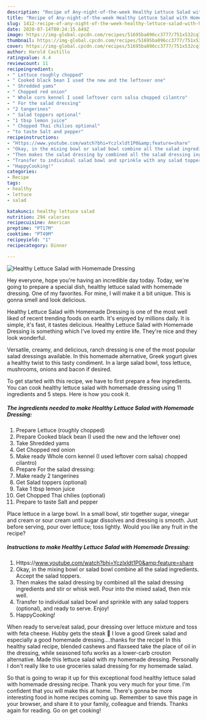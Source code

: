 ```yaml
---
description: "Recipe of Any-night-of-the-week Healthy Lettuce Salad with Homemade Dressing"
title: "Recipe of Any-night-of-the-week Healthy Lettuce Salad with Homemade Dressing"
slug: 1412-recipe-of-any-night-of-the-week-healthy-lettuce-salad-with-homemade-dressing
date: 2020-07-14T00:24:15.649Z
image: https://img-global.cpcdn.com/recipes/51695ba896cc3777/751x532cq70/healthy-lettuce-salad-with-homemade-dressing-recipe-main-photo.jpg
thumbnail: https://img-global.cpcdn.com/recipes/51695ba896cc3777/751x532cq70/healthy-lettuce-salad-with-homemade-dressing-recipe-main-photo.jpg
cover: https://img-global.cpcdn.com/recipes/51695ba896cc3777/751x532cq70/healthy-lettuce-salad-with-homemade-dressing-recipe-main-photo.jpg
author: Harold Castillo
ratingvalue: 4.4
reviewcount: 11
recipeingredient:
- " Lettuce roughly chopped"
- " Cooked black bean I used the new and the leftover one"
- " Shredded yams"
- " Chopped red onion"
- " Whole corn kennel I used leftover corn salsa chopped cilantro"
- " For the salad dressing"
- "2 tangerines"
- " Salad toppers optional"
- "1 tbsp lemon juice"
- " Chopped Thai chilies optional"
- "to taste Salt and pepper"
recipeinstructions:
- "Https://www.youtube.com/watch?bhi=Yczlxldt1P0&amp;feature=share"
- "Okay, in the mixing bowl or salad bowl combine all the salad ingredients. Accept the salad toppers."
- "Then makes the salad dressing by combined all the salad dressing ingredients and stir or whisk well. Pour into the mixed salad, then mix well."
- "Transfer to individual salad bowl and sprinkle with any salad toppers (optional), and ready to serve. Enjoy!"
- "HappyCooking!"
categories:
- Recipe
tags:
- healthy
- lettuce
- salad

katakunci: healthy lettuce salad 
nutrition: 294 calories
recipecuisine: American
preptime: "PT17M"
cooktime: "PT49M"
recipeyield: "1"
recipecategory: Dinner

---
```



![Healthy Lettuce Salad with Homemade Dressing](https://img-global.cpcdn.com/recipes/51695ba896cc3777/751x532cq70/healthy-lettuce-salad-with-homemade-dressing-recipe-main-photo.jpg)

Hey everyone, hope you're having an incredible day today. Today, we're going to prepare a special dish, healthy lettuce salad with homemade dressing. One of my favorites. For mine, I will make it a bit unique. This is gonna smell and look delicious.

Healthy Lettuce Salad with Homemade Dressing is one of the most well liked of recent trending foods on earth. It's enjoyed by millions daily. It is simple, it's fast, it tastes delicious. Healthy Lettuce Salad with Homemade Dressing is something which I've loved my entire life. They're nice and they look wonderful.

Versatile, creamy, and delicious, ranch dressing is one of the most popular salad dressings available. In this homemade alternative, Greek yogurt gives a healthy twist to this tasty condiment. In a large salad bowl, toss lettuce, mushrooms, onions and bacon if desired.


To get started with this recipe, we have to first prepare a few ingredients. You can cook healthy lettuce salad with homemade dressing using 11 ingredients and 5 steps. Here is how you cook it.

<!--inarticleads1-->

##### The ingredients needed to make Healthy Lettuce Salad with Homemade Dressing:

1. Prepare  Lettuce (roughly chopped)
1. Prepare  Cooked black bean (I used the new and the leftover one)
1. Take  Shredded yams
1. Get  Chopped red onion
1. Make ready  Whole corn kennel (I used leftover corn salsa) chopped cilantro)
1. Prepare  For the salad dressing:
1. Make ready 2 tangerines
1. Get  Salad toppers (optional)
1. Take 1 tbsp lemon juice
1. Get  Chopped Thai chilies (optional)
1. Prepare to taste Salt and pepper


Place lettuce in a large bowl. In a small bowl, stir together sugar, vinegar and cream or sour cream until sugar dissolves and dressing is smooth. Just before serving, pour over lettuce; toss lightly. Would you like any fruit in the recipe? 

<!--inarticleads2-->

##### Instructions to make Healthy Lettuce Salad with Homemade Dressing:

1. Https://www.youtube.com/watch?bhi=Yczlxldt1P0&amp;feature=share
1. Okay, in the mixing bowl or salad bowl combine all the salad ingredients. Accept the salad toppers.
1. Then makes the salad dressing by combined all the salad dressing ingredients and stir or whisk well. Pour into the mixed salad, then mix well.
1. Transfer to individual salad bowl and sprinkle with any salad toppers (optional), and ready to serve. Enjoy!
1. HappyCooking!


When ready to serve/eat salad, pour dressing over lettuce mixture and toss with feta cheese. Hubby gets the steak 🙂 I love a good Greek salad and especially a good homemade dressing….thanks for the recipe! In this healthy salad recipe, blended cashews and flaxseed take the place of oil in the dressing, while seasoned tofu works as a lower-carb crouton alternative. Made this lettuce salad with my homemade dressing. Personally I don&#39;t really like to use groceries salad dressing for my homemade salad. 

So that is going to wrap it up for this exceptional food healthy lettuce salad with homemade dressing recipe. Thank you very much for your time. I'm confident that you will make this at home. There's gonna be more interesting food in home recipes coming up. Remember to save this page in your browser, and share it to your family, colleague and friends. Thanks again for reading. Go on get cooking!
